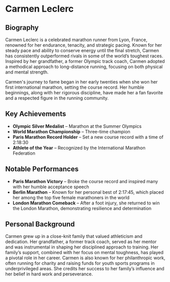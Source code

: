 # Carmen Leclerc

## Biography
Carmen Leclerc is a celebrated marathon runner from Lyon, France, renowned for her endurance, tenacity, and strategic pacing. Known for her steady pace and ability to conserve energy until the final stretch, Carmen has consistently outperformed rivals in some of the world’s toughest races. Inspired by her grandfather, a former Olympic track coach, Carmen adopted a methodical approach to long-distance running, focusing on both physical and mental strength.

Carmen's journey to fame began in her early twenties when she won her first international marathon, setting the course record. Her humble beginnings, along with her rigorous discipline, have made her a fan favorite and a respected figure in the running community.

## Key Achievements
- **Olympic Silver Medalist** – Marathon at the Summer Olympics
- **World Marathon Championship** – Three-time champion
- **Paris Marathon Record Holder** – Set a new course record with a time of 2:18:30
- **Athlete of the Year** – Recognized by the International Marathon Federation

## Notable Performances
- **Paris Marathon Victory** – Broke the course record and inspired many with her humble acceptance speech
- **Berlin Marathon** – Known for her personal best of 2:17:45, which placed her among the top five female marathoners in the world
- **London Marathon Comeback** – After a foot injury, she returned to win the London Marathon, demonstrating resilience and determination

## Personal Background
Carmen grew up in a close-knit family that valued athleticism and dedication. Her grandfather, a former track coach, served as her mentor and was instrumental in shaping her disciplined approach to training. Her family’s support, combined with her focus on mental toughness, has played a pivotal role in her career. Carmen is also known for her philanthropic work, often running for charity and raising funds for youth sports programs in underprivileged areas. She credits her success to her family’s influence and her belief in hard work and perseverance.
